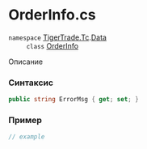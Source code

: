 
# OrderInfo.cs
`namespace` [TigerTrade.Tc](../../../../TigerTrade.Tc.md).[Data](../../../../TigerTrade.Tc/Data.md)  
&nbsp;&nbsp;&nbsp;&nbsp;&nbsp;&nbsp;&nbsp;&nbsp;&nbsp;`class` [OrderInfo](../../OrderInfo.cs.md)

Описание

### Синтаксис
```csharp
public string ErrorMsg { get; set; }
```
### Пример  
```csharp
// example
```
